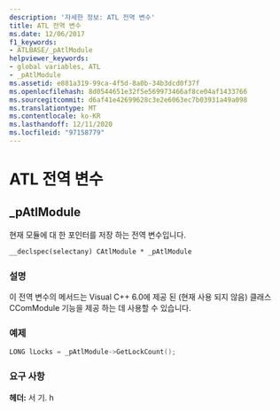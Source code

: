 ```yaml
---
description: '자세한 정보: ATL 전역 변수'
title: ATL 전역 변수
ms.date: 12/06/2017
f1_keywords:
- ATLBASE/_pAtlModule
helpviewer_keywords:
- global variables, ATL
- _pAtlModule
ms.assetid: e881a319-99ca-4f5d-8a0b-34b3dcd0f37f
ms.openlocfilehash: 8d0544651e32f5e569973466af8ce04af1433766
ms.sourcegitcommit: d6af41e42699628c3e2e6063ec7b03931a49a098
ms.translationtype: MT
ms.contentlocale: ko-KR
ms.lasthandoff: 12/11/2020
ms.locfileid: "97158779"
---
```

# <a name="atl-global-variables"></a>ATL 전역 변수

## <a name="_patlmodule"></a>_pAtlModule

현재 모듈에 대 한 포인터를 저장 하는 전역 변수입니다.

```cpp
__declspec(selectany) CAtlModule * _pAtlModule
```

### <a name="remarks"></a>설명

이 전역 변수의 메서드는 Visual C++ 6.0에 제공 된 (현재 사용 되지 않음) 클래스 CComModule 기능을 제공 하는 데 사용할 수 있습니다.

### <a name="example"></a>예제

```cpp
LONG lLocks = _pAtlModule->GetLockCount();
```

### <a name="requirements"></a>요구 사항

**헤더:** 서 기. h

